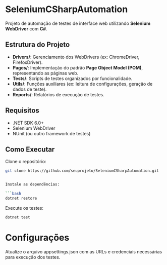 # SeleniumCSharpAutomation

Projeto de automação de testes de interface web utilizando **Selenium WebDriver** com **C#**.

## Estrutura do Projeto

- **Drivers/**: Gerenciamento dos WebDrivers (ex: ChromeDriver, FirefoxDriver).
- **Pages/**: Implementação do padrão **Page Object Model (POM)**, representando as páginas web.
- **Tests/**: Scripts de testes organizados por funcionalidade.
- **Utils/**: Funções auxiliares (ex: leitura de configurações, geração de dados de teste).
- **Reports/**: Relatórios de execução de testes.

## Requisitos

- .NET SDK 6.0+
- Selenium WebDriver
- NUnit (ou outro framework de testes)

## Como Executar

Clone o repositório:

```bash
git clone https://github.com/seuprojeto/SeleniumCSharpAutomation.git


Instale as dependências:

```bash
dotnet restore
```

Execute os testes:

```bash
dotnet test 
```

#  Configurações
Atualize o arquivo appsettings.json com as URLs e credenciais necessárias para execução dos testes.
